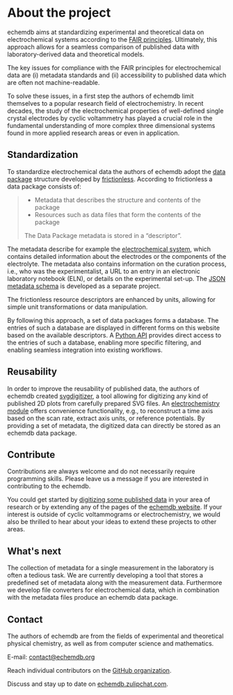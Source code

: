 # About the project

echemdb aims at standardizing experimental and theoretical data on electrochemical systems
according to the [FAIR principles](https://www.go-fair.org/fair-principles/).
Ultimately, this approach allows for a seamless comparison of published data
with laboratory-derived data and theoretical models.

The key issues for compliance with the FAIR principles for electrochemical data
are (i) metadata standards and (ii) accessibility to published data
which are often not machine-readable.

To solve these issues, in a first step the authors of echemdb limit themselves to a popular research
field of electrochemistry. In recent decades, the study
of the electrochemical properties of well-defined single crystal electrodes by
cyclic voltammetry has played a crucial role in the fundamental understanding of more
complex three dimensional systems found in more applied research areas or even in application.

## Standardization

To standardize electrochemical data the authors of echemdb adopt
the [data package](https://specs.frictionlessdata.io/data-package/#introduction)
structure developed by [frictionless](https://frictionlessdata.io/).
According to frictionless a data package consists of:

> * Metadata that describes the structure and contents of the package
> * Resources such as data files that form the contents of the package
>
> The Data Package metadata is stored in a “descriptor”.

The metadata describe for example the [electrochemical system](https://github.com/echemdb/metadata-schema/blob/main/examples/system.yaml),
which contains detailed information about the electrodes
or the components of the electrolyte. The metadata also contains information
on the curation process, i.e., who was the experimentalist,
a URL to an entry in an electronic laboratory notebook (ELN), or details on the experimental set-up.
The [JSON metadata schema](https://github.com/echemdb/metadata-schema) is developed
as a separate project.

The frictionless resource descriptors are enhanced by units,
allowing for simple unit transformations or data manipulation.

By following this approach, a set of data packages forms a database.
The entries of such a database are displayed in different forms on this
website based on the available descriptors.
A [Python API](https://echemdb.github.io/echemdb/) provides direct access
to the entries of such a database, enabling more specific filtering,
and enabling seamless integration into existing workflows.

## Reusability

In order to improve the reusability of published data, the authors of echemdb created
[svgdigitizer](https://echemdb.github.io/svgdigitizer/), a tool allowing for
digitizing any kind of published 2D plots from carefully prepared SVG files.
An [electrochemistry module](https://echemdb.github.io/svgdigitizer/workflow.html)
offers convenience functionality, e.g., to reconstruct a time
axis based on the scan rate, extract axis units, or reference potentials.
By providing a set of metadata, the digitized data can directly be stored as an echemdb data package.

## Contribute

Contributions are always welcome and do not necessarily require programming skills.
Please leave us a message if you are interested in contributing to the echemdb.

You could get started by [digitizing some published data](https://echemdb.github.io/svgdigitizer/workflow.html)
in your area of research or by extending any of the pages of the [echemdb website](https://echemdb.github.io/website/).
If your interest is outside of cyclic voltammograms or electrochemistry,
we would also be thrilled to hear about your ideas to extend these projects to other areas.

## What's next

The collection of metadata for a single measurement in the laboratory is often a tedious task.
We are currently developing a tool that stores a predefined set of metadata along with the measurement data.
Furthermore we develop file converters for electrochemical data,
which in combination with the metadata files produce an echemdb data package.

## Contact

The authors of echemdb are from the fields of experimental and theoretical physical chemistry,
as well as from computer science and mathematics.

E-mail: contact@echemdb.org

Reach individual contributors on the [GitHub organization](https://github.com/echemdb).

Discuss and stay up to date on [echemdb.zulipchat.com](https://echemdb.zulipchat.com).

